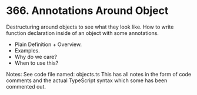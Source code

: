 # 366. Annotations Around Object

Destructuring around objects to see what they look like. 
How to write function declaration inside of an object with some annotations.

- Plain Definition + Overview.
- Examples.
- Why do we care?
- When to use this?

Notes: 
See code file named: objects.ts
This has all notes in the form of code comments and the actual TypeScript syntax which some has been commented out.